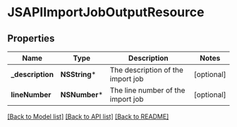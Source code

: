 # JSAPIImportJobOutputResource

## Properties
Name | Type | Description | Notes
------------ | ------------- | ------------- | -------------
**_description** | **NSString*** | The description of the import job | [optional] 
**lineNumber** | **NSNumber*** | The line number of the import job | [optional] 

[[Back to Model list]](../README.md#documentation-for-models) [[Back to API list]](../README.md#documentation-for-api-endpoints) [[Back to README]](../README.md)


